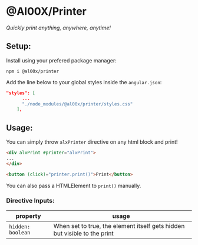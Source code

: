 

# @Al00X/Printer
_Quickly print anything, anywhere, anytime!_


## Setup:
Install using your prefered package manager:

    npm i @al00x/printer
Add the line below to your global styles inside the `angular.json`:
	
```json
"styles": [  
	  ...
	  "./node_modules/@al00x/printer/styles.css"
	],
```

## Usage:
You can simply throw `alxPrinter` directive on any html block and print!

```html
<div alxPrint #printer="alxPrint">
...
</div>

<button (click)="printer.print()">Print</button>
```
You can also pass a HTMLElement to `print()` manually.

### Directive Inputs:
| property | usage |
|--|--|
| `hidden: boolean`  | When set to true, the element itself gets hidden but visible to the print |


